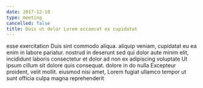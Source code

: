 ```yaml
---
date: 2017-12-10
type: meeting
cancelled: false
title: Duis ut dolor Lorem occaecat ex cupidatat
---
```

esse exercitation Duis sint commodo aliqua. aliquip veniam, cupidatat eu ea enim in labore pariatur. nostrud in deserunt sed qui dolor aute minim elit, incididunt laboris consectetur et dolor ad non ex adipiscing voluptate Ut ipsum cillum sit dolore quis consequat. dolore in do nulla Excepteur proident, velit mollit. eiusmod nisi amet, Lorem fugiat ullamco tempor ut sunt officia culpa magna reprehenderit